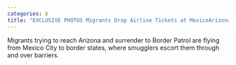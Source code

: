 ```yaml
---
categories: b
title: "EXCLUSIVE PHOTOS Migrants Drop Airline Tickets at MexicoArizona Border"
---
```

Migrants trying to reach Arizona and surrender to Border Patrol are flying from Mexico City to border states, where smugglers escort them through and over barriers.